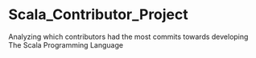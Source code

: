 # Scala_Contributor_Project
Analyzing which contributors had the most commits towards developing The Scala Programming Language
